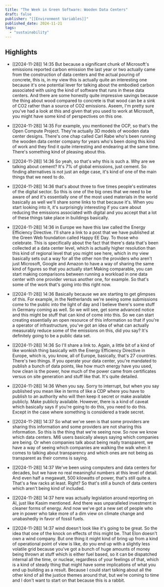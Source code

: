 ```yaml
---
title: "The Week in Green Software: Wooden Data Centers"
draft: false
publisher: "[[Environment Variables]]"
published_date: 2024-11-21
tags:
  - "sustainability"
---
```



## Highlights
* [[2024-11-28]] 14:35  But because a significant chunk of Microsoft's emissions reported carbon emission the last year or two actually came from the construction of data centers and the actual pouring of concrete, this is, in my view this is actually quite an interesting one because it's one potential lever for talking about the embodied carbon associated with using the kind of software that runs in these data centers. And there are some honestly quite impressive savings because the thing about wood compared to concrete is that wood can be a sink of CO2 rather than a source of CO2 emissions. Aseem, I'm pretty sure you've had a look at this and given that you used to work at Microsoft, you might have some kind of perspectives on this one.

* [[2024-11-28]] 14:35  For example, you mentioned the OCP, so that's the Open Compute Project. They're actually 3D models of wooden data center designs. There's one chap called Carl Rabe who's been running the wooden data center company for years who's been doing this kind of work and they find it quite interesting and endearing at the same time. There's something kind of pleasing about this.

* [[2024-11-28]] 14:36  So yeah, so that's why this is such a. Why are we talking about cement? It's 7% of global emissions, just cement. So finding alternatives is not just an edge case, it's kind of one of the main things that we need to do.

* [[2024-11-28]] 14:36  that's about three to five times people's estimates of the digital sector. So this is one of the big ones that we need to be aware of and it's essentially one of the most used materials in the world basically as well we'll share some links to that because it's. When you start looking into it, it's surprisingly interesting if you care about reducing the emissions associated with digital and you accept that a lot of these things take place in buildings basically.

* [[2024-11-28]] 14:36  in Europe we have this law called the Energy Efficiency Directive. I'll share a link to a post that we have published at the Green Web foundation called Happy EE Day. To those who celebrate. This is specifically about the fact that there's data that's been collected at a data center level, which is actually higher resolution than this kind of regional level that you might see here, which in my view basically sets out a way for all the other non the providers who aren't just Microsoft, Google and Amazon to have a way of sharing the same kind of figures so that you actually start Making comparable, you can start making comparisons between running a workload in one data center with one provider versus another one, for example. So that's some of the work that's going into this right now.

* [[2024-11-28]] 14:36  Basically because we are starting to get glimpses of this. For example, in the Netherlands we're seeing some submissions come to the public into the light of day and I believe there's some stuff in Germany coming as well. So we will see, get some advanced notice and this might be stuff that can kind of come into this. So we can start creating essentially an open resource of this information so that if you're a operator of infrastructure, you've got an idea of what can actually measurably reduce some of the emissions on this, did you say? It's definitely going to be a public data set.

* [[2024-11-28]] 14:36  So I'll share a link to. Again, a little bit of a kind of like wonkish thing basically with the Energy Efficiency Directive in Europe, which is, you know, all of Europe, basically, that's 27 countries. There's two things. If you operate your data center, you're mandated to publish a bunch of data points, like how much energy have you used, how clean is the power, how much of the power came from certificates versus on site generation and stuff like that. It's quite detailed.

* [[2024-11-28]] 14:36  When you say. Sorry to interrupt, but when you say published you mean like in terms of like a CDP where you have to publish to an authority who will then keep it secret or make available publicly. Make publicly available. However, there is a kind of caveat which basically says if you're going to do this, you need to do this. Except in the case where something is considered a trade secret.

* [[2024-11-28]] 14:37  So what we've seen is that some providers are sharing this information and some providers are not sharing this information. So this is the thing that we're seeing now. So now we know which data centers. MI6 users basically always saying which companies are being. Or when companies talk about being really transparent, we have a way of seeing which companies are walking the walk when it comes to talking about transparency and which ones are not being as transparent as their comms is saying.

* [[2024-11-28]] 14:37  We've been using computers and data centers for decades, but we have no real meaningful numbers at this level of detail. And even half a megawatt, 500 kilowatts of power, that's still quite a. That's a few racks at least. Right? So that's still a bunch of data centers which aren't being kind of included.

* [[2024-11-28]] 14:37  here was actually legislation around reporting on AI, just like Kasim mentioned. And there was unparalleled investment in cleaner forms of energy. And now we've got a new set of people who are in power who take more of a dim view on climate change and unabashedly in favor of fossil fuels.

* [[2024-11-28]] 14:37  wind doesn't look like it's going to be great. So the idea that one of the knock on effects of this might be. That Elon doesn't own a wind company. But one thing it might kind of bring up from a kind of operational point of view is like, do you end up with a slightly less volatile grid because you've got a bunch of huge amounts of money being thrown at stuff which is either fuel based, so it can be dispatched internal all the time, or nuclear, regardless of your feelings of that, which is a kind of steady thing that might have some implications of what you end up building as a result. Because I could start talking about all the other kind of all the justice themes around that, but we're coming to time and I don't want to start on that because this is a rabbit.

